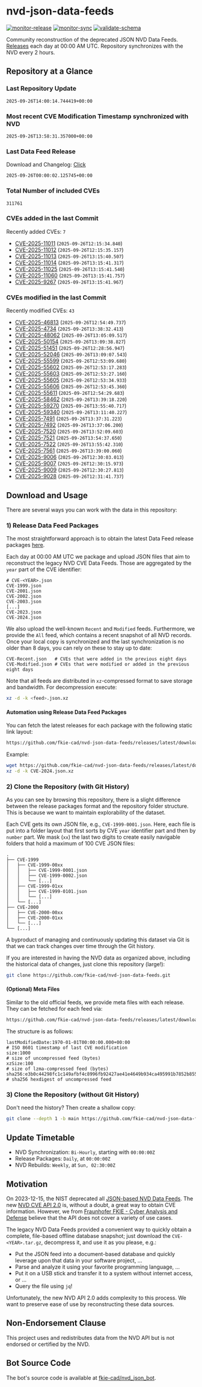 # nvd-json-data-feeds

[![monitor-release](https://github.com/fkie-cad/nvd-json-data-feeds/actions/workflows/monitor_release.yml/badge.svg)](https://github.com/fkie-cad/nvd-json-data-feeds/actions/workflows/monitor_release.yml)
[![monitor-sync](https://github.com/fkie-cad/nvd-json-data-feeds/actions/workflows/monitor_sync.yml/badge.svg)](https://github.com/fkie-cad/nvd-json-data-feeds/actions/workflows/monitor_sync.yml)
[![validate-schema](https://github.com/fkie-cad/nvd-json-data-feeds/actions/workflows/validate_schema.yml/badge.svg)](https://github.com/fkie-cad/nvd-json-data-feeds/actions/workflows/validate_schema.yml)

Community reconstruction of the deprecated JSON NVD Data Feeds.
[Releases](https://github.com/fkie-cad/nvd-json-data-feeds/releases/latest) each day at 00:00 AM UTC.
Repository synchronizes with the NVD every 2 hours.

## Repository at a Glance

### Last Repository Update

```plain
2025-09-26T14:00:14.744419+00:00
```

### Most recent CVE Modification Timestamp synchronized with NVD

```plain
2025-09-26T13:58:31.357000+00:00
```

### Last Data Feed Release

Download and Changelog: [Click](https://github.com/fkie-cad/nvd-json-data-feeds/releases/latest)

```plain
2025-09-26T00:00:02.125745+00:00
```

### Total Number of included CVEs

```plain
311761
```

### CVEs added in the last Commit

Recently added CVEs: `7`

- [CVE-2025-11011](CVE-2025/CVE-2025-110xx/CVE-2025-11011.json) (`2025-09-26T12:15:34.840`)
- [CVE-2025-11012](CVE-2025/CVE-2025-110xx/CVE-2025-11012.json) (`2025-09-26T12:15:35.157`)
- [CVE-2025-11013](CVE-2025/CVE-2025-110xx/CVE-2025-11013.json) (`2025-09-26T13:15:40.507`)
- [CVE-2025-11014](CVE-2025/CVE-2025-110xx/CVE-2025-11014.json) (`2025-09-26T13:15:41.317`)
- [CVE-2025-11025](CVE-2025/CVE-2025-110xx/CVE-2025-11025.json) (`2025-09-26T13:15:41.540`)
- [CVE-2025-11060](CVE-2025/CVE-2025-110xx/CVE-2025-11060.json) (`2025-09-26T13:15:41.757`)
- [CVE-2025-9267](CVE-2025/CVE-2025-92xx/CVE-2025-9267.json) (`2025-09-26T13:15:41.967`)


### CVEs modified in the last Commit

Recently modified CVEs: `43`

- [CVE-2025-46813](CVE-2025/CVE-2025-468xx/CVE-2025-46813.json) (`2025-09-26T12:54:49.737`)
- [CVE-2025-4734](CVE-2025/CVE-2025-47xx/CVE-2025-4734.json) (`2025-09-26T13:38:32.413`)
- [CVE-2025-48062](CVE-2025/CVE-2025-480xx/CVE-2025-48062.json) (`2025-09-26T13:05:09.517`)
- [CVE-2025-50154](CVE-2025/CVE-2025-501xx/CVE-2025-50154.json) (`2025-09-26T13:09:38.827`)
- [CVE-2025-51451](CVE-2025/CVE-2025-514xx/CVE-2025-51451.json) (`2025-09-26T12:28:56.947`)
- [CVE-2025-52046](CVE-2025/CVE-2025-520xx/CVE-2025-52046.json) (`2025-09-26T13:09:07.543`)
- [CVE-2025-55599](CVE-2025/CVE-2025-555xx/CVE-2025-55599.json) (`2025-09-26T12:53:09.680`)
- [CVE-2025-55602](CVE-2025/CVE-2025-556xx/CVE-2025-55602.json) (`2025-09-26T12:53:17.283`)
- [CVE-2025-55603](CVE-2025/CVE-2025-556xx/CVE-2025-55603.json) (`2025-09-26T12:53:27.160`)
- [CVE-2025-55605](CVE-2025/CVE-2025-556xx/CVE-2025-55605.json) (`2025-09-26T12:53:34.933`)
- [CVE-2025-55606](CVE-2025/CVE-2025-556xx/CVE-2025-55606.json) (`2025-09-26T12:53:45.360`)
- [CVE-2025-55611](CVE-2025/CVE-2025-556xx/CVE-2025-55611.json) (`2025-09-26T12:54:29.683`)
- [CVE-2025-58462](CVE-2025/CVE-2025-584xx/CVE-2025-58462.json) (`2025-09-26T13:39:18.220`)
- [CVE-2025-59270](CVE-2025/CVE-2025-592xx/CVE-2025-59270.json) (`2025-09-26T13:55:40.717`)
- [CVE-2025-59340](CVE-2025/CVE-2025-593xx/CVE-2025-59340.json) (`2025-09-26T13:11:40.227`)
- [CVE-2025-7491](CVE-2025/CVE-2025-74xx/CVE-2025-7491.json) (`2025-09-26T13:37:31.223`)
- [CVE-2025-7492](CVE-2025/CVE-2025-74xx/CVE-2025-7492.json) (`2025-09-26T13:37:06.200`)
- [CVE-2025-7520](CVE-2025/CVE-2025-75xx/CVE-2025-7520.json) (`2025-09-26T13:52:09.603`)
- [CVE-2025-7521](CVE-2025/CVE-2025-75xx/CVE-2025-7521.json) (`2025-09-26T13:54:37.650`)
- [CVE-2025-7522](CVE-2025/CVE-2025-75xx/CVE-2025-7522.json) (`2025-09-26T13:55:42.310`)
- [CVE-2025-7561](CVE-2025/CVE-2025-75xx/CVE-2025-7561.json) (`2025-09-26T13:39:00.060`)
- [CVE-2025-9006](CVE-2025/CVE-2025-90xx/CVE-2025-9006.json) (`2025-09-26T12:30:03.013`)
- [CVE-2025-9007](CVE-2025/CVE-2025-90xx/CVE-2025-9007.json) (`2025-09-26T12:30:15.973`)
- [CVE-2025-9009](CVE-2025/CVE-2025-90xx/CVE-2025-9009.json) (`2025-09-26T12:30:27.813`)
- [CVE-2025-9028](CVE-2025/CVE-2025-90xx/CVE-2025-9028.json) (`2025-09-26T12:31:41.737`)


## Download and Usage

There are several ways you can work with the data in this repository:

### 1) Release Data Feed Packages

The most straightforward approach is to obtain the latest Data Feed release packages [here](https://github.com/fkie-cad/nvd-json-data-feeds/releases/latest).

Each day at 00:00 AM UTC we package and upload JSON files that aim to reconstruct the legacy NVD CVE Data Feeds.
Those are aggregated by the `year` part of the CVE identifier:

```
# CVE-<YEAR>.json
CVE-1999.json
CVE-2001.json
CVE-2002.json
CVE-2003.json
[...]
CVE-2023.json
CVE-2024.json
```

We also upload the well-known `Recent` and `Modified` feeds.
Furthermore, we provide the `All` feed, which contains a recent snapshot of all NVD records.
Once your local copy is synchronized and the last synchronization is no older than 8 days, you can rely on these to stay up to date:

```plain
CVE-Recent.json   # CVEs that were added in the previous eight days
CVE-Modified.json # CVEs that were modified or added in the previous eight days
```

Note that all feeds are distributed in `xz`-compressed format to save storage and bandwidth.
For decompression execute:

```sh
xz -d -k <feed>.json.xz
```

#### Automation using Release Data Feed Packages

You can fetch the latest releases for each package with the following static link layout:

```sh
https://github.com/fkie-cad/nvd-json-data-feeds/releases/latest/download/CVE-<YEAR>.json.xz
```

Example:

```sh
wget https://github.com/fkie-cad/nvd-json-data-feeds/releases/latest/download/CVE-2024.json.xz
xz -d -k CVE-2024.json.xz
```

### 2) Clone the Repository (with Git History)

As you can see by browsing this repository, there is a slight difference between the release packages format and the repository folder structure.
This is because we want to maintain explorability of the dataset.

Each CVE gets its own JSON file, e.g., `CVE-1999-0001.json`.
Here, each file is put into a folder layout that first sorts by CVE `year` identifier part and then by `number` part.
We mask (`xx`) the last two digits to create easily navigable folders that hold a maximum of 100 CVE JSON files:

```plain
.
├── CVE-1999
│   ├── CVE-1999-00xx
│   │   ├── CVE-1999-0001.json
│   │   ├── CVE-1999-0002.json
│   │   └── [...]
│   ├── CVE-1999-01xx
│   │   ├── CVE-1999-0101.json
│   │   └── [...]
│   └── [...]
├── CVE-2000
│   ├── CVE-2000-00xx
│   ├── CVE-2000-01xx
│   └── [...]
└── [...]
```

A byproduct of managing and continuously updating this dataset via Git is that we can track changes over time through the Git history.

If you are interested in having the NVD data as organized above, including the historical data of changes, just clone this repository (large!):

```sh
git clone https://github.com/fkie-cad/nvd-json-data-feeds.git
```

#### (Optional) Meta Files

Similar to the old official feeds, we provide meta files with each release. They can be fetched for each feed via:

```sh
https://github.com/fkie-cad/nvd-json-data-feeds/releases/latest/download/CVE-<YEAR>.meta
```

The structure is as follows:

```plain
lastModifiedDate:1970-01-01T00:00:00.000+00:00                          # ISO 8601 timestamp of last CVE modification
size:1000                                                               # size of uncompressed feed (bytes)
xzSize:100                                                              # size of lzma-compressed feed (bytes)
sha256:e3b0c44298fc1c149afbf4c8996fb92427ae41e4649b934ca495991b7852b855 # sha256 hexdigest of uncompressed feed
```

### 3) Clone the Repository (without Git History)

Don't need the history? Then create a shallow copy:

```sh
git clone --depth 1 -b main https://github.com/fkie-cad/nvd-json-data-feeds.git
```


## Update Timetable

* NVD Synchronization: `Bi-Hourly`, starting with `00:00:00Z`
* Release Packages: `Daily`, at `00:00:00Z`
* NVD Rebuilds: `Weekly`, at `Sun, 02:30:00Z`


## Motivation

On 2023-12-15, the NIST deprecated all [JSON-based NVD Data Feeds](https://nvd.nist.gov/vuln/data-feeds#divRetirementBanner-1).
The new [NVD CVE API 2.0](https://nvd.nist.gov/developers/vulnerabilities) is, without a doubt, a great way to obtain CVE information.
However, we from [Fraunhofer FKIE - Cyber Analysis and Defense](https://www.fkie.fraunhofer.de/en/departments/cad.html) believe that the API does not cover a variety of use cases.

The legacy NVD Data Feeds provided a convenient way to quickly obtain a complete, file-based offline database snapshot; just download the `CVE-<YEAR>.tar.gz`, decompress it, and use it as you please, e.g.:

- Put the JSON feed into a document-based database and quickly leverage upon that data in your software project, ...
- Parse and analyze it using your favorite programming language, ...
- Put it on a USB stick and transfer it to a system without internet access, or ...
- Query the file using `jq`!

Unfortunately, the new NVD API 2.0 adds complexity to this process.
We want to preserve ease of use by reconstructing these data sources.

## Non-Endorsement Clause

This project uses and redistributes data from the NVD API but is not endorsed or certified by the NVD.

## Bot Source Code

The bot's source code is available at [fkie-cad/nvd\_json\_bot](https://github.com/fkie-cad/nvd_json_bot).